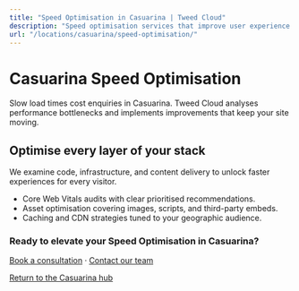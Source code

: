 ```yaml
---
title: "Speed Optimisation in Casuarina | Tweed Cloud"
description: "Speed optimisation services that improve user experience for Casuarina visitors."
url: "/locations/casuarina/speed-optimisation/"
---
```


# Casuarina Speed Optimisation

Slow load times cost enquiries in Casuarina. Tweed Cloud analyses performance bottlenecks and implements improvements that keep your site moving.

## Optimise every layer of your stack

We examine code, infrastructure, and content delivery to unlock faster experiences for every visitor.

- Core Web Vitals audits with clear prioritised recommendations.
- Asset optimisation covering images, scripts, and third-party embeds.
- Caching and CDN strategies tuned to your geographic audience.

### Ready to elevate your Speed Optimisation in Casuarina?

[Book a consultation](/consultation/) · [Contact our team](/contact/)

[Return to the Casuarina hub](/locations/casuarina/)

